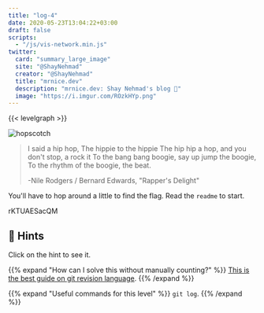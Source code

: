 ```yaml
---
title: "log-4"
date: 2020-05-23T13:04:22+03:00
draft: false
scripts: 
  - "/js/vis-network.min.js"
twitter:
  card: "summary_large_image"
  site: "@ShayNehmad"
  creator: "@ShayNehmad"
  title: "mrnice.dev"
  description: "mrnice.dev: Shay Nehmad's blog 🧔"
  image: "https://i.imgur.com/ROzkHYp.png"
---
```


{{< levelgraph >}}

![hopscotch](https://media.giphy.com/media/3o6MbnCvXnUnC4ae7C/giphy.gif "hopscotch")

> I said a hip hop,
> The hippie to the hippie
> The hip hip a hop, and you don't stop, a rock it
> To the bang bang boogie, say up jump the boogie,
> To the rhythm of the boogie, the beat.
>
> -Nile Rodgers / Bernard Edwards, "Rapper's Delight"

You'll have to hop around a little to find the flag. Read the `readme` to start.

rKTUAESacQM

## 🧩 Hints

Click on the hint to see it.

{{% expand "How can I solve this without manually  counting?" %}}
[This is the best guide on git revision language](https://git-scm.com/docs/gitrevisions).
{{% /expand %}}

{{% expand "Useful commands for this level" %}}
`git log`.
{{% /expand %}}
